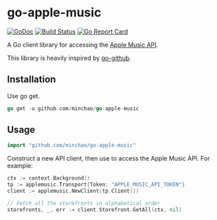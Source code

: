 # go-apple-music

[![GoDoc](https://godoc.org/github.com/minchao/go-apple-music?status.svg)](https://godoc.org/github.com/minchao/go-apple-music)
[![Build Status](https://travis-ci.org/minchao/go-apple-music.svg?branch=master)](https://travis-ci.org/minchao/go-apple-music)
[![Go Report Card](https://goreportcard.com/badge/github.com/minchao/go-apple-music)](https://goreportcard.com/report/github.com/minchao/go-apple-music)

A Go client library for accessing the [Apple Music API][].

This library is heavily inspired by [go-github][].

## Installation

Use go get.

```go
go get -u github.com/minchao/go-apple-music
```

## Usage

```go
import "github.com/minchao/go-apple-music"
```

Construct a new API client, then use to access the Apple Music API. For example:

```go
ctx := context.Background()
tp := applemusic.Transport{Token: "APPLE_MUSIC_API_TOKEN"}
client := applemusic.NewClient(tp.Client())

// Fetch all the storefronts in alphabetical order
storefronts, _, err := client.Storefront.GetAll(ctx, nil)
```

[Apple Music API]: https://developer.apple.com/library/content/documentation/NetworkingInternetWeb/Conceptual/AppleMusicWebServicesReference/
[go-github]: https://github.com/google/go-github
